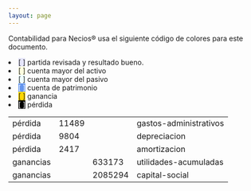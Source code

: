 ```yaml
--- 
layout: page
--- 
```


Contabilidad para Necios® usa el siguiente código de colores para este documento.
<li><span style='background-color: lavender'>[    ]</span> partida revisada y resultado bueno. </li>
<li><span style='background-color: lightyellow'>[    ]</span> cuenta mayor del activo </li>
<li><span style='background-color: azure'>[    ]</span> cuenta mayor del pasivo </li>
<li><span style='color: white; background-color: cornflowerblue'>[    ]</span> cuenta de patrimonio </li>
<li><span style='background-color: gold'>[    ]</span> ganancia </li>
<li><span style='color: white; background-color: black'>[    ]</span> pérdida </li>
<table><tbody>
<tr><td>pérdida</td><td>11489</td><td></td><td>gastos-administrativos</td></tr>
<tr><td>pérdida</td><td>9804</td><td></td><td>depreciacion</td></tr>
<tr><td>pérdida</td><td>2417</td><td></td><td>amortizacion</td></tr>
<tr><td> ganancias </td><td> </td><td>633173</td><td>utilidades-acumuladas</td></tr>
<tr><td> ganancias </td><td> </td><td>2085294</td><td>capital-social</td></tr>
<table><tbody>
